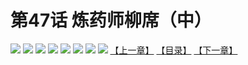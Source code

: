 # 第47话 炼药师柳席（中）
![](https://mhpic.xiaomingtaiji.net/comic/D/斗破苍穹拆分版/47话/1.jpg-zymk.middle.webp)
![](https://mhpic.xiaomingtaiji.net/comic/D/斗破苍穹拆分版/47话/2.jpg-zymk.middle.webp)
![](https://mhpic.xiaomingtaiji.net/comic/D/斗破苍穹拆分版/47话/3.jpg-zymk.middle.webp)
![](https://mhpic.xiaomingtaiji.net/comic/D/斗破苍穹拆分版/47话/4.jpg-zymk.middle.webp)
![](https://mhpic.xiaomingtaiji.net/comic/D/斗破苍穹拆分版/47话/5.jpg-zymk.middle.webp)
![](https://mhpic.xiaomingtaiji.net/comic/D/斗破苍穹拆分版/47话/6.jpg-zymk.middle.webp)
![](https://mhpic.xiaomingtaiji.net/comic/D/斗破苍穹拆分版/47话/7.jpg-zymk.middle.webp)
![](https://mhpic.xiaomingtaiji.net/comic/D/斗破苍穹拆分版/47话/8.jpg-zymk.middle.webp)
[【上一章】](./46.md)
[【目录】](./README.md)
[【下一章】](./48.md)
